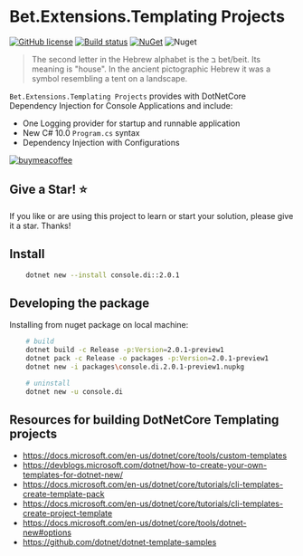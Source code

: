 # Bet.Extensions.Templating Projects

[![GitHub license](https://img.shields.io/badge/license-Apache-blue.svg?style=flat-square)](https://raw.githubusercontent.com/kdcllc/Bet.Extensions.Templating/master/LICENSE)
[![Build status](https://ci.appveyor.com/api/projects/status/14436be6chnyk9dh/branch/master?svg=true)](https://ci.appveyor.com/project/kdcllc/bet-extensions-templating/branch/master)
[![NuGet](https://img.shields.io/nuget/v/console.di.svg)](https://www.nuget.org/packages?q=console.di)
![Nuget](https://img.shields.io/nuget/dt/console.di)

> The second letter in the Hebrew alphabet is the ב bet/beit. Its meaning is "house". In the ancient pictographic Hebrew it was a symbol resembling a tent on a landscape.

`Bet.Extensions.Templating Projects` provides with DotNetCore Dependency Injection for Console Applications and include:

- One Logging provider for startup and runnable application
- New C# 10.0 `Program.cs` syntax
- Dependency Injection with Configurations

[![buymeacoffee](https://www.buymeacoffee.com/assets/img/custom_images/orange_img.png)](https://www.buymeacoffee.com/vyve0og)

## Give a Star! :star:

If you like or are using this project to learn or start your solution, please give it a star. Thanks!

## Install

```bash
    dotnet new --install console.di::2.0.1
```

## Developing the package

Installing from nuget package on local machine:

```bash
    # build
    dotnet build -c Release -p:Version=2.0.1-preview1
    dotnet pack -c Release -o packages -p:Version=2.0.1-preview1
    dotnet new -i packages\console.di.2.0.1-preview1.nupkg

    # uninstall
    dotnet new -u console.di
```

## Resources for building DotNetCore Templating projects

- https://docs.microsoft.com/en-us/dotnet/core/tools/custom-templates
- https://devblogs.microsoft.com/dotnet/how-to-create-your-own-templates-for-dotnet-new/
- https://docs.microsoft.com/en-us/dotnet/core/tutorials/cli-templates-create-template-pack
- https://docs.microsoft.com/en-us/dotnet/core/tutorials/cli-templates-create-project-template
- https://docs.microsoft.com/en-us/dotnet/core/tools/dotnet-new#options
- https://github.com/dotnet/dotnet-template-samples
